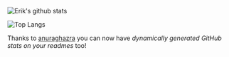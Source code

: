 ![Erik's github stats](https://github-readme-stats.vercel.app/api?username=erikmueller&count_private=true&theme=graywhite)

![Top Langs](https://github-readme-stats.vercel.app/api/top-langs/?username=erikmueller&layout=compact&theme=graywhite)

Thanks to [anuraghazra](https://github.com/anuraghazra/github-readme-stats) you can now have _dynamically generated GitHub stats on your readmes_ too!

<!--
**erikmueller/erikmueller** is a ✨ _special_ ✨ repository because its `README.md` (this file) appears on your GitHub profile.

Here are some ideas to get you started:

- 🔭 I’m currently working on ...
- 🌱 I’m currently learning ...
- 👯 I’m looking to collaborate on ...
- 🤔 I’m looking for help with ...
- 💬 Ask me about ...
- 📫 How to reach me: ...
- 😄 Pronouns: ...
- ⚡ Fun fact: ...
-->
